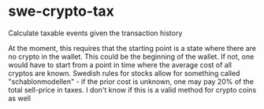 # swe-crypto-tax
Calculate taxable events given the transaction history

At the moment, this requires that the starting point is a state where there are no crypto in the wallet. This could be the beginning of the wallet.
If not, one would have to start from a point in time where the average cost of all cryptos are known.
Swedish rules for stocks allow for something called "schablonmodellen" - if the prior cost is unknown, one may pay 20% of the total sell-price in taxes. I don't know if this is a valid method for crypto coins as well
